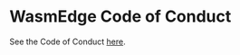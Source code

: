 # WasmEdge Code of Conduct

See the Code of Conduct [here](https://github.com/WasmEdge/WasmEdge/blob/master/docs/CODE_OF_CONDUCT.md).
